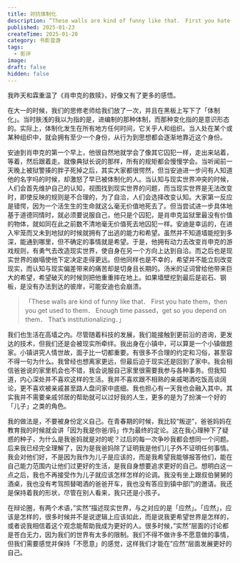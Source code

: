 ```yaml
---
title: 对抗体制化
description: “These walls are kind of funny like that． First you hate them，then you get used to them． Enough time passed，get so you depend on them． That’s institutionalizing．”
published: 2025-01-23
createTime: 2025-01-20
category: 书影音游
tags:
  - 影评
image: 
draft: false
hidden: false
---
```

我昨天和霖重温了《肖申克的救赎》，好像又有了更多的感悟。

在大一的时候，我们的思修老师给我们放了一次，并且在黑板上写下了「体制化」。当时肤浅的我以为指的是，进编制的那种体制，而那种变化指的是意识形态的。实际上，体制化发生在所有地方任何时间，它关乎人和组织。当人处在某个或某种组织中，就会拥有至少一个身份，从行为到思想都会逐渐地靠近这个身份。

安迪到肖申克的第一个早上，他很自然地就学会了像其它囚犯一样，走出来站着，等着，然后跟着走。就像典狱长说的那样，所有的规矩都会慢慢学会。当听闻前一天晚上被狱警揍的胖子死掉之后，其实大家都很愕然，但当安迪进一步问有人知道他的名字吗的时候，却激怒了早已被体制化的人。当认知与现实世界冲突的时候，人们会首先维护自己的认知，视图找到现实世界的问题，而当现实世界是无法改变时，即使反映的规则是不合理的，为了自洽，人们会选择改变认知。大家第一反应是错愕，因为一个活生生的生命就这么毫无价值地死去了。但当尝试进一步具体地基于道德同情时，就必须要说服自己，他只是个囚犯，是肖申克监狱里最没有价值的物体，就如同在此之前数不清地毫无价值死去地囚犯一样。安迪是幸运的，在进入牢笼而又未到地狱的时候就拥有了出逃的能力和希望。虽然并不知道墙能挖到多深，能通到哪里，但不确定的事情就是希望。于是，他拥有动力去改变肖申克的游戏规则，有勇气去改造现实世界，使自身在另一个方向上达到自洽。而之后也是现实世界的崩塌使他下定决定走得更远。但他同样也是不幸的，希望并不能立刻改变现实，而认知与现实偏差带来的痛苦却是切身且长期的。汤米的证词曾给他带来巨大的希望，希望破灭的时候则把他重重摔在地上。如果墙壁挖到最后是岩石、钢板，是没有办法到达的彼岸，可能安迪也会崩溃。

> 「These walls are kind of funny like that． First you hate them，then you get used to them． Enough time passed，get so you depend on them． That’s institutionalizing．」

我们也生活在高墙之内。尽管随着科技的发展，我们能接触到更前沿的咨询，更发达的技术，但我们还是会被现实所牵绊。我出身在小镇中，可以算是一个小镇做题家。小镇讲究人情世故，面子比一切都重要。有很多不合理的约定和习俗，甚至容不得一句为什么。我曾经也想离家更远，但最后迫于现实还是回到了家中。我会相信爸爸说的家里机会也不错，我会说服自己家里很需要我参与各种事务。但我知道，内心深处并不喜欢这样的生活。我并不喜欢跟不相熟的亲戚喝酒吃饭高谈阔论，更不喜欢被亲戚甚至路人盘问家中底细。我也担心有一天我也会融入其中。其实我并不需要亲戚邻居的帮助就可以过好我的人生，更多的是为了扮演一个好的「儿子」之类的角色。

我的做法是，不要被身份定义自己。在青春期的时候，我比较“叛逆”，爸爸妈妈在教育我的时候就会讲「因为我是你爸/妈」作为最终的定论。这在我心理种下了疑惑的种子，为什么是我爸妈就是对的呢？过后的每一次争吵我都会想同一个问题。后来我已经完全理解了，因为是我爸妈除了证明我是他们儿子外不证明任何事情。我会对他们好，不是因为我作为儿子是应该的，而是我希望我能够报答他们，能在自己能力范围内让他们过更好的生活，是我自身想要追求更好的自己。想明白这一点之后，我也不再接受作为儿子就应该怎样怎样的论调。我没有坐上跟叔伯舅舅的酒桌，我也没有考驾照替喝酒的爸爸开车，我也没有答应到镇中部门的邀请。我还是保持着我的形状，尽管在别人看来，我只还是小孩子。

在辩论圈，有两个术语，”实然“描述现实世界，与之对应的是「应然」。「应然」，应该是怎样的，很多时候并不是说逻辑上应该如此，而是说我更希望世界是怎样的，或者说我相信着这个观念能帮助我成为更好的人。很多时候，”实然“层面的讨论都是苍白无力，因为我们的世界有太多的限制。我们不得不做许多不愿意做的事情，但我们需要感觉并保持「不愿意」的感觉，这样我们才能在”应然“层面发展更好的自己。